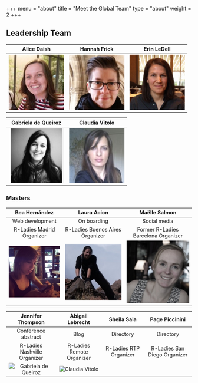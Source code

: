 +++
menu = "about"
title = "Meet the Global Team"
type = "about"
weight = 2
+++


## Leadership Team

| Alice Daish | Hannah Frick | Erin LeDell | 
|:-:|:-:|:-:|
| ![Alice Daish](../docs/images/alicedaish.jpg) | ![Hannah Frick](../docs/images/hannahfrick.jpg) | ![Erin LeDell](../docs/images/erinledell.jpg) |


| Gabriela de Queiroz | Claudia Vitolo |
|:-:|:-:|
| ![Gabriela de Queiroz](../docs/images/gabrieladequeiroz.jpg) | ![Claudia Vitolo](../docs/images/claudiavitolo.jpg) |

### Masters

| Bea Hernández | Laura Acion | Maëlle Salmon |
|:-:|:-:|:-:|
| Web development | On boarding | Social media |
| R-Ladies Madrid Organizer | R-Ladies Buenos Aires Organizer | Former R-Ladies Barcelona Organizer |
| ![Bea Hernández](../docs/images/beahernandez.jpg) | ![Laura Acion](../docs/images/lauraacion.jpg) | ![Maëlle Salmon](../docs/images/maellesalmon.jpg) |

| Jennifer Thompson | Abigail Lebrecht | Sheila Saia | Page Piccinini |
|:-:|:-:|:-:|:-:|
| Conference abstract | Blog | Directory | Directory |
| R-Ladies Nashville Organizer | R-Ladies Remote Organizer | R-Ladies RTP Organizer | R-Ladies San Diego Organizer |
| ![Gabriela de Queiroz](https://rladies.org/wp-content/uploads/2018/01/gabi-150x150.png) | ![Claudia Vitolo](https://rladies.org/wp-content/uploads/2018/01/claudia-150x150.jpg) | | |